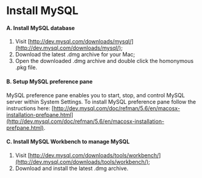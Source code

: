# Install MySQL

#### A. Install MySQL database

1. Visit [http://dev.mysql.com/downloads/mysql/](http://dev.mysql.com/downloads/mysql/);
2. Download the latest .dmg archive for your Mac;
3. Open the downloaded .dmg archive and double click the homonymous .pkg file.

#### B. Setup MySQL preference pane

MySQL preference pane enables you to start, stop, and control MySQL server within System Settings. To install MySQL preference pane follow the instructions here: [http://dev.mysql.com/doc/refman/5.6/en/macosx-installation-prefpane.html](http://dev.mysql.com/doc/refman/5.6/en/macosx-installation-prefpane.html).

#### C. Install MySQL Workbench to manage MySQL

1. Visit [http://dev.mysql.com/downloads/tools/workbench/](http://dev.mysql.com/downloads/tools/workbench/);
2. Download and install the latest .dmg archive.
